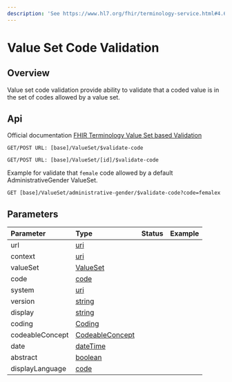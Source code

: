 ```yaml
---
description: 'See https://www.hl7.org/fhir/terminology-service.html#4.6.5'
---
```


# Value Set Code Validation

## Overview

Value set code validation provide ability to validate that a coded value is in the set of codes allowed by a value set.

## Api

Official documentation [FHIR Terminology Value Set based Validation](https://www.hl7.org/fhir/valueset-operations.html#validate-code)

```text
GET/POST URL: [base]/ValueSet/$validate-code
```

```text
GET/POST URL: [base]/ValueSet/[id]/$validate-code
```

Example for validate that `female` code allowed by a default AdministrativeGender ValueSet. 

```text
GET [base]/ValueSet/administrative-gender/$validate-code?code=femalex
```

## Parameters

| Parameter | Type | Status | Example |
| :--- | :--- | :--- | :--- |
| url | [uri](https://www.hl7.org/fhir/datatypes.html#uri) |  |  |
| context | [uri](https://www.hl7.org/fhir/datatypes.html#uri) |  |  |
| valueSet | [ValueSet](https://www.hl7.org/fhir/valueset.html) |  |  |
| code | [code](https://www.hl7.org/fhir/datatypes.html#code) |  |  |
| system | [uri](https://www.hl7.org/fhir/datatypes.html#uri) |  |  |
| version | [string](https://www.hl7.org/fhir/datatypes.html#string) |  |  |
| display | [string](https://www.hl7.org/fhir/datatypes.html#string) |  |  |
| coding | [Coding](https://www.hl7.org/fhir/datatypes.html#Coding) |  |  |
| codeableConcept | [CodeableConcept](https://www.hl7.org/fhir/datatypes.html#CodeableConcept) |  |  |
| date | [dateTime](https://www.hl7.org/fhir/datatypes.html#dateTime) |  |  |
| abstract | [boolean](https://www.hl7.org/fhir/datatypes.html#boolean) |  |  |
| displayLanguage | [code](https://www.hl7.org/fhir/datatypes.html#code) |  |  |




